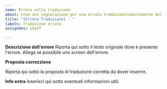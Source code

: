 ```yaml
---
name: Errore nella traduzione
about: Crea una segnalazione per una errata traduzione/adattamento del gioco
title: "[Errore Traduzione] - "
labels: Traduzione errata
assignees: zSavT

---
```


**Descrizione dell'errore**
Riporta qui sotto il testo originale dove è presente l'errore. Allega se possibile uno screen dell'errore.

**Proposta correzzione**

Riporta qui sotto la proposta di traduzione corretta da dover inserire.

**Info extra**
Inserisci qui sotto eventuali informazioni utili.
